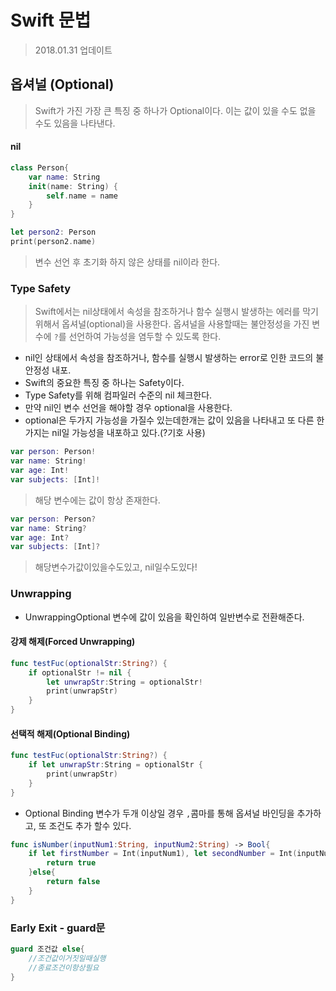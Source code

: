 # Swift 문법
> 2018.01.31 업데이트    

## 옵셔널 (Optional)
> Swift가 가진 가장 큰 특징 중 하나가 Optional이다. 이는 값이 있을 수도 없을 수도 있음을 나타낸다.

#### nil
```swift
class Person{
    var name: String
    init(name: String) {
        self.name = name
    }
}

let person2: Person
print(person2.name)
```
> 변수 선언 후 초기화 하지 않은 상태를 nil이라 한다.

### Type Safety
> Swift에서는 nil상태에서 속성을 참조하거나 함수 실행시 발생하는 에러를 막기위해서 옵셔널(optional)을 사용한다. 옵셔널을 사용할때는 불안정성을 가진 변수에 `?`를 선언하여 가능성을 염두할 수 있도록 한다.

* nil인 상태에서 속성을 참조하거나, 함수를 실행시 발생하는 error로 인한 코드의 불안정성 내포.  
* Swift의 중요한 특징 중 하나는 Safety이다. 
* Type Safety를 위해 컴파일러 수준의 nil 체크한다.
* 만약 nil인 변수 선언을 해야할 경우 optional을 사용한다.    
* optional은 두가지 가능성을 가질수 있는데한개는 값이 있음을 나타내고 또 다른 한가지는 nil일 가능성을 내포하고 있다.(?기호 사용)

```swift
var person: Person!
var name: String!
var age: Int!
var subjects: [Int]!
```
> 해당 변수에는 값이 항상 존재한다.

```swift
var person: Person?
var name: String?
var age: Int?
var subjects: [Int]?
```
> 해당변수가값이있을수도있고, nil일수도있다!

### Unwrapping
* UnwrappingOptional 변수에 값이 있음을 확인하여 일반변수로 전환해준다.

#### 강제 해제(Forced Unwrapping)
```swift
func testFuc(optionalStr:String?) {
    if optionalStr != nil {
        let unwrapStr:String = optionalStr!
        print(unwrapStr)
    }
}
```

#### 선택적 해제(Optional Binding)
```swift
func testFuc(optionalStr:String?) {
    if let unwrapStr:String = optionalStr {
        print(unwrapStr) 
    }
}
```

* Optional Binding 변수가 두개 이상일 경우 `,`콤마를 통해 옵셔널 바인딩을 추가하고, 또 조건도 추가 할수 있다.
```swift
func isNumber(inputNum1:String, inputNum2:String) -> Bool{
    if let firstNumber = Int(inputNum1), let secondNumber = Int(inputNum1){
        return true
    }else{
        return false
    }
}
```

### Early Exit - guard문
```swift
guard 조건값 else{
    //조건값이거짓일때실행
    //종료조건이항상필요
}
```

